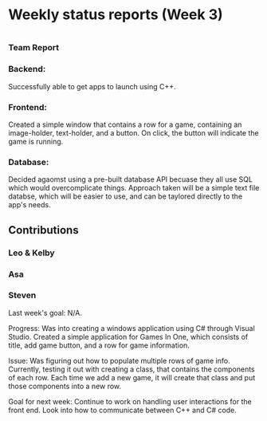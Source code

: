 # Weekly status reports (Week 3)
# 
### Team Report
### Backend:
Successfully able to get apps to launch using C++.
### Frontend:
Created a simple window that contains a row for a game, containing an image-holder, text-holder, and a button. On click, the button will indicate the game is running.
### Database:
Decided agaomst using a pre-built database API becuase they all use SQL which would overcomplicate things. Approach taken will be a simple text file databse, which will be easier to use, and can be taylored directly to the app's needs.

## Contributions
### Leo & Kelby

### Asa
### Steven
Last week's goal: N/A.

Progress: Was into creating a windows application using C# through Visual Studio. Created a simple application for Games In One, which consists of title, add game button, and a row for game information.


Issue: Was figuring out how to populate multiple rows of game info. Currently, testing it out with creating a class, that contains the components of each row. Each time we add a new game, it will create that class and put those components into a new row.

Goal for next week: Continue to work on handling user interactions for the front end. Look into how to communicate between C++ and C# code.
